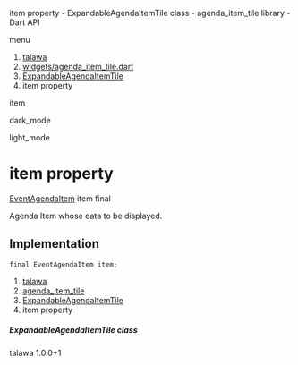 




item property - ExpandableAgendaItemTile class - agenda\_item\_tile library - Dart API







menu

1. [talawa](../../index.html)
2. [widgets/agenda\_item\_tile.dart](../../widgets_agenda_item_tile/widgets_agenda_item_tile-library.html)
3. [ExpandableAgendaItemTile](../../widgets_agenda_item_tile/ExpandableAgendaItemTile-class.html)
4. item property

item


dark\_mode

light\_mode




# item property


[EventAgendaItem](../../models_events_event_agenda_item/EventAgendaItem-class.html)
item
final

Agenda Item whose data to be displayed.


## Implementation

```
final EventAgendaItem item;
```

 


1. [talawa](../../index.html)
2. [agenda\_item\_tile](../../widgets_agenda_item_tile/widgets_agenda_item_tile-library.html)
3. [ExpandableAgendaItemTile](../../widgets_agenda_item_tile/ExpandableAgendaItemTile-class.html)
4. item property

##### ExpandableAgendaItemTile class





talawa
1.0.0+1






